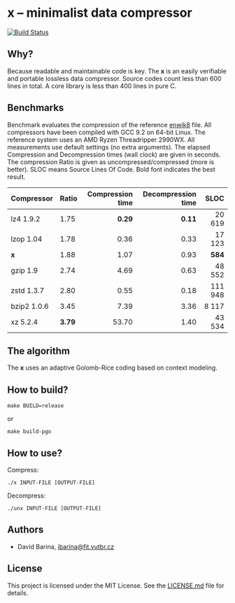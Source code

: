 x &ndash; minimalist data compressor
====================================

[![Build Status](https://travis-ci.org/xbarin02/x-compressor.svg?branch=master)](https://travis-ci.org/xbarin02/x-compressor)

Why?
----

Because readable and maintainable code is key.
The **x** is an easily verifiable and portable lossless data compressor.
Source codes count less than 600 lines in total.
A core library is less than 400 lines in pure C.

Benchmarks
----------

Benchmark evaluates the compression of the reference [enwik8] file.
All compressors have been compiled with GCC 9.2 on 64-bit Linux.
The reference system uses an AMD Ryzen Threadripper 2990WX.
All measurements use default settings (no extra arguments).
The elapsed Compression and Decompression times (wall clock) are given in seconds.
The compression Ratio is given as uncompressed/compressed (more is better).
SLOC means Source Lines Of Code.
Bold font indicates the best result.

[enwik8]: http://prize.hutter1.net/

|  Compressor             | Ratio    | Compression time  | Decompression time  | SLOC    |
|  ----------             | -----    | ----------------: | ------------------: | ----:   |
|  lz4 1.9.2              | 1.75     | **0.29**          | **0.11**            |  20 619 |
|  lzop 1.04              | 1.78     | 0.36              | 0.33                |  17 123 |
|  **x**                  | 1.88     | 1.07              | 0.93                | **584** |
|  gzip 1.9               | 2.74     | 4.69              | 0.63                |  48 552 |
|  zstd 1.3.7             | 2.80     | 0.55              | 0.18                | 111 948 |
|  bzip2 1.0.6            | 3.45     | 7.39              | 3.36                |   8 117 |
|  xz 5.2.4               | **3.79** | 53.70             | 1.40                |  43 534 |

The algorithm
-------------

The **x** uses an adaptive Golomb-Rice coding based on context modeling.

How to build?
-------------

```
make BUILD=release
```

or

```
make build-pgo
```

How to use?
-----------

Compress:

```
./x INPUT-FILE [OUTPUT-FILE]
```

Decompress:

```
./unx INPUT-FILE [OUTPUT-FILE]
```

Authors
-------

- David Barina, <ibarina@fit.vutbr.cz>

License
-------

This project is licensed under the MIT License.
See the [LICENSE.md](LICENSE.md) file for details.
